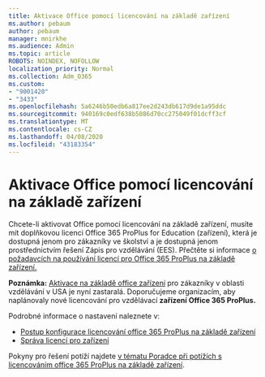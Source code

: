 ```yaml
---
title: Aktivace Office pomocí licencování na základě zařízení
ms.author: pebaum
author: pebaum
manager: mnirkhe
ms.audience: Admin
ms.topic: article
ROBOTS: NOINDEX, NOFOLLOW
localization_priority: Normal
ms.collection: Adm_O365
ms.custom:
- "9001420"
- "3433"
ms.openlocfilehash: 5a6246b50edb6a817ee2d243db617d9de1a95ddc
ms.sourcegitcommit: 940169c0edf638b5086d70cc275049f01dcff3cf
ms.translationtype: MT
ms.contentlocale: cs-CZ
ms.lasthandoff: 04/08/2020
ms.locfileid: "43183354"
---
```

# <a name="activating-office-using-device-based-licensing"></a>Aktivace Office pomocí licencování na základě zařízení

Chcete-li aktivovat Office pomocí licencování na základě zařízení, musíte mít doplňkovou licenci Office 365 ProPlus for Education (zařízení), která je dostupná jenom pro zákazníky ve školství a je dostupná jenom prostřednictvím řešení Zápis pro vzdělávání (EES). Přečtěte si informace [o požadavcích na používání licencí pro Office 365 ProPlus na základě zařízení.](https://docs.microsoft.com/deployoffice/device-based-licensing#requirements-for-using-device-based-licensing-for-office-365-proplus)

**Poznámka:** [Aktivace na základě office zařízení](https://aka.ms/officedba) pro zákazníky v oblasti vzdělávání v USA je nyní zastaralá. Doporučujeme organizacím, aby naplánovaly nové licencování pro vzdělávací **zařízení Office 365 ProPlus.**

Podrobné informace o nastavení naleznete v:
- [Postup konfigurace licencování office 365 ProPlus na základě zařízení](https://docs.microsoft.com/deployoffice/device-based-licensing#steps-to-configure-device-based-licensing-for-office-365-proplus)
- [Správa licencí pro zařízení](https://docs.microsoft.com/Office365/Admin/misc/manage-licenses-for-devices)

Pokyny pro řešení potíží najdete [v tématu Poradce při potížích s licencováním office 365 ProPlus na základě zařízení](https://docs.microsoft.com/deployoffice/device-based-licensing#troubleshoot-device-based-licensing-for-office-365-proplus).